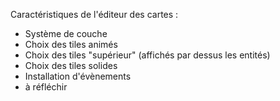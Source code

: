 Caractéristiques de l'éditeur des cartes :
- Système de couche
- Choix des tiles animés
- Choix des tiles "supérieur" (affichés par dessus les entités)
- Choix des tiles solides
- Installation d'évènements
- à réfléchir
